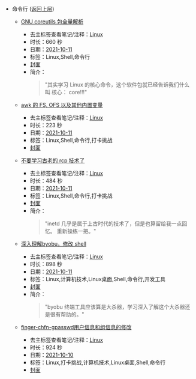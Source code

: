 - 命令行 ([返回上层](../))
    - [GNU coreutils 包全量解析](https://www.bilibili.com/video/BV1nP4y1t7MZ)
        - 去主标签查看笔记/注释：[Linux](../tags/Linux.md)
        - 时长：660 秒
        - 日期：[2021-10-11](../month/202110.md)
        - 标签：Linux,Shell,命令行
        - [封面](http://i2.hdslb.com/bfs/archive/214c201090dd6500d4dd1b6b63289b96994616cc.jpg)
        - 简介：
            > "其实学习 Linux 的核心命令，这个软件包就已经告诉我们什么叫 核心： core!!!"

    - [awk 的 FS, OFS 以及其他内置变量](https://www.bilibili.com/video/BV1g3411C7s1)
        - 去主标签查看笔记/注释：[Linux](../tags/Linux.md)
        - 时长：223 秒
        - 日期：[2021-10-11](../month/202110.md)
        - 标签：Linux,Shell,命令行,打卡挑战
        - [封面](http://i1.hdslb.com/bfs/archive/ef0baf50321330dbe197caf5b151a1e586ef9929.jpg)
    - [不要学习古老的 rcp 技术了](https://www.bilibili.com/video/BV1bU4y1w7x8)
        - 去主标签查看笔记/注释：[Linux](../tags/Linux.md)
        - 时长：484 秒
        - 日期：[2021-10-11](../month/202110.md)
        - 标签：Linux,Shell,命令行,打卡挑战
        - [封面](http://i0.hdslb.com/bfs/archive/956a2c926d92b6cda5088533b7bab55ee3019180.jpg)
        - 简介：
            > "inetd 几乎是属于上古时代的技术了，但是也算留给我一点回忆。
重新操练一把。"

    - [深入理解byobu，修改 shell](https://www.bilibili.com/video/BV1bQ4y1D7Yu)
        - 去主标签查看笔记/注释：[Linux](../tags/Linux.md)
        - 时长：898 秒
        - 日期：[2021-10-11](../month/202110.md)
        - 标签：Linux,计算机技术,Linux桌面,Shell,命令行,开发工具
        - [封面](http://i1.hdslb.com/bfs/archive/822311a1d64f5e0a6e36aaa6132f8aa0fae059d9.jpg)
        - 简介：
            > "byobu 终端工具应该算是大杀器，学习深入了解这个大杀器还是很有帮助的。"

    - [finger-chfn-gpasswd用户信息和组信息的修改](https://www.bilibili.com/video/BV17T4y1o7Mx)
        - 去主标签查看笔记/注释：[Linux](../tags/Linux.md)
        - 时长：924 秒
        - 日期：[2021-10-10](../month/202110.md)
        - 标签：Linux,打卡挑战,计算机技术,Linux桌面,Shell,命令行
        - [封面](http://i2.hdslb.com/bfs/archive/5bd971185e172bd42eb8125e02b71c7be739b496.jpg)
